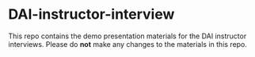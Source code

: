 # DAI-instructor-interview
This repo contains the demo presentation materials for the DAI instructor interviews. Please do **not** make any changes to the materials in this repo.
